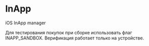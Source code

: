 InApp
======

iOS InApp manager

Для тестирования покупок при сборке использовать флаг INAPP_SANDBOX.
Верификация работает только на устройстве.


